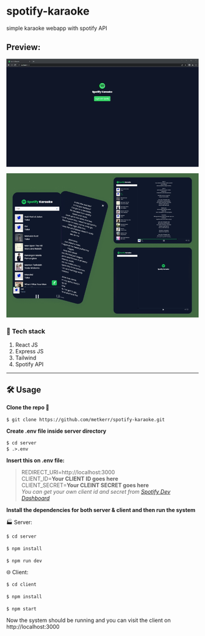 # **spotify-karaoke**
 simple karaoke webapp with spotify API

 ## Preview:
 ![Spotify Karaoke web preview](/media/spotify-karaoke-preview.gif)
 
 ![Spotify Karaoke web showcase](/media/spotify-karaoke-showcase.png)


### 🚧 **Tech stack**
1. React JS
2. Express JS
3. Tailwind
4. Spotify API
   
 ---

## **🛠 Usage**
**Clone the repo 👥**

```$ git clone https://github.com/metkerr/spotify-karaoke.git```

**Create .env file inside server directory**

```
$ cd server
$ .>.env 
```

**Insert this on .env file:**

>REDIRECT_URI=http://localhost:3000 \
CLIENT_ID=**Your CLIENT ID goes here** \
CLIENT_SECRET=**Your CLEINT SECRET goes here** \
*You can get your own client id and secret from [Spotify Dev Dashboard](https://developer.spotify.com/dashboard)*

**Install the dependencies for both server & client and then run the system**

🏭 Server:

```
$ cd server

$ npm install

$ npm run dev 
```

🌐 Client:

```
$ cd client

$ npm install

$ npm start
```

Now the system should be running and you can visit the client on http://localhost:3000





